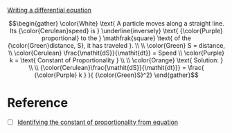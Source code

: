 [Writing a differential equation](https://www.khanacademy.org/math/differential-equations/first-order-differential-equations/differential-equations-intro/v/writing-a-differential-equation)

```math
\begin{gather}
\color{White} \text{ A particle moves along a straight line. Its {\color{Cerulean}speed} is } \underline{inversely}
\text{ {\color{Purple} proportional} to the } \mathfrak{square}
\text{ of the {\color{Green}distance, S}, it has traveled }. \\
\\
\color{Green} S = distance, \\
\color{Cerulean} \frac{\mathit{dS}}{\mathit{dt}} = Speed \\
\color{Purple} k = \text{ Constant of Proportionality } \\
\\
\color{Orange} \text{ Solution: } \\
\\
{\color{Cerulean}\frac{\mathit{dS}}{\mathit{dt}}} = \frac{ {\color{Purple} k } }{ {\color{Green}S}^2}
\end{gather}
```

# Reference

- [ ] [Identifying the constant of proportionality from equation](https://www.khanacademy.org/math/cc-seventh-grade-math/cc-7th-ratio-proportion/7th-constant-of-proportionality/v/identifying-the-constant-of-proportionality)
